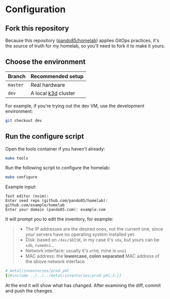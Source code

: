 # Configuration

## Fork this repository

Because this repository ([pando85/homelab](https://github.com/pando85/homelab)) applies GitOps practices,
it's the source of truth for my homelab, so you'll need to fork it to make it yours.

## Choose the environment

| Branch   | Recommended setup                     |
| -------- | ------------------------------------- |
| `master` | Real hardware                         |
| `dev`    | A local [k3d](https://k3d.io) cluster |

For example, if you're trying out the dev VM, use the development environment:

```sh
git checkout dev
```

<!-- TODO show complete workflow -->

## Run the configure script

Open the tools container if you haven't already:

```sh
make tools
```

Run the following script to configure the homelab:

```sh
make configure
```

Example input:

<!-- TODO update example input -->

```
Text editor (nvim):
Enter seed repo (github.com/pando85/homelab): github.com/example/homelab
Enter your domain (pando85.com): example.com
```

It will prompt you to edit the inventory, for example:

> - The IP addresses are the desired ones, not the current one, since your servers have no operating system installed yet.
> - Disk: based on `/dev/$DISK`, in my case it's `sda`, but yours can be `sdb`, `nvme0n1`...
> - Network interface: usually it's `eth0`, mine is `eno1`
> - MAC address: the **lowercase, colon separated** MAC address of the above network interface

```yaml
# metal/inventories/prod.yml
{{#include ../../../metal/inventories/prod.yml:3:}}
```

At the end it will show what has changed. After examining the diff, commit and push the changes.
